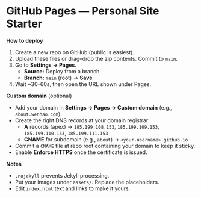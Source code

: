 # GitHub Pages — Personal Site Starter

**How to deploy**

1) Create a new repo on GitHub (public is easiest).  
2) Upload these files or drag–drop the zip contents. Commit to `main`.  
3) Go to **Settings → Pages**.  
   - **Source:** Deploy from a branch  
   - **Branch:** `main` (root) → **Save**  
4) Wait ~30–60s, then open the URL shown under Pages.

**Custom domain** (optional)

- Add your domain in **Settings → Pages → Custom domain** (e.g., `about.wenhao.com`).
- Create the right DNS records at your domain registrar:
  - **A** records (apex) → `185.199.108.153`, `185.199.109.153`, `185.199.110.153`, `185.199.111.153`
  - **CNAME** for subdomain (e.g., `about`) → `<your-username>.github.io`
- Commit a `CNAME` file at repo root containing your domain to keep it sticky.
- Enable **Enforce HTTPS** once the certificate is issued.

**Notes**

- `.nojekyll` prevents Jekyll processing.  
- Put your images under `assets/`. Replace the placeholders.
- Edit `index.html` text and links to make it yours.

